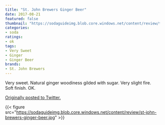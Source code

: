 ```yaml
---
title: "St. John Brewers Ginger Beer"
date: 2017-08-21
featured: false
thumbnail: "https://sodaguideimg.blob.core.windows.net/content/review/thumbs/st-john-brewers-ginger-beer.jpg"
categories:
- soda
ratings:
- ok
tags:
- Very Sweet
- Ginger
- Ginger Beer
brands:
- St. John Brewers
---
```


Very sweet. Natural ginger woodiness gilded with sugar. Very slight fire. Soft finish. OK.

[Originally posted to Twitter.](https://twitter.com/Cavorter/status/899690813608796167)

{{< figure src="https://sodaguideimg.blob.core.windows.net/content/review/st-john-brewers-ginger-beer.jpg" >}}
